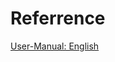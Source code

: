 <!--
  Copyright 2024 Taisyu Shibata

  Licensed under the Apache License, Version 2.0 (the "License");
  you may not use this file except in compliance with the License.
  You may obtain a copy of the License at

       http://www.apache.org/licenses/LICENSE-2.0

  Unless required by applicable law or agreed to in writing, software
  distributed under the License is distributed on an "AS IS" BASIS,
  WITHOUT WARRANTIES OR CONDITIONS OF ANY KIND, either express or implied.
  See the License for the specific language governing permissions and
  limitations under the License.
-->

# Referrence

[User-Manual: English](file:///home/taisyu/%E3%83%80%E3%82%A6%E3%83%B3%E3%83%AD%E3%83%BC%E3%83%89/IWS%20Series%20Hub%20Motor%20Motor%20User%20Manual20211230.pdf)
